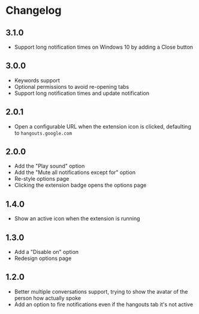 # Changelog

## 3.1.0

- Support long notification times on Windows 10 by adding a Close button

## 3.0.0

- Keywords support
- Optional permissions to avoid re-opening tabs
- Support long notification times and update notification

## 2.0.1

- Open a configurable URL when the extension icon is clicked, defaulting to `hangouts.google.com`

## 2.0.0

- Add the "Play sound" option
- Add the "Mute all notifications except for" option
- Re-style options page
- Clicking the extension badge opens the options page

## 1.4.0

- Show an active icon when the extension is running

## 1.3.0

- Add a "Disable on" option
- Redesign options page

## 1.2.0

- Better multiple conversations support, trying to show the avatar of the person how actually spoke
- Add an option to fire notifications even if the hangouts tab it's not active
